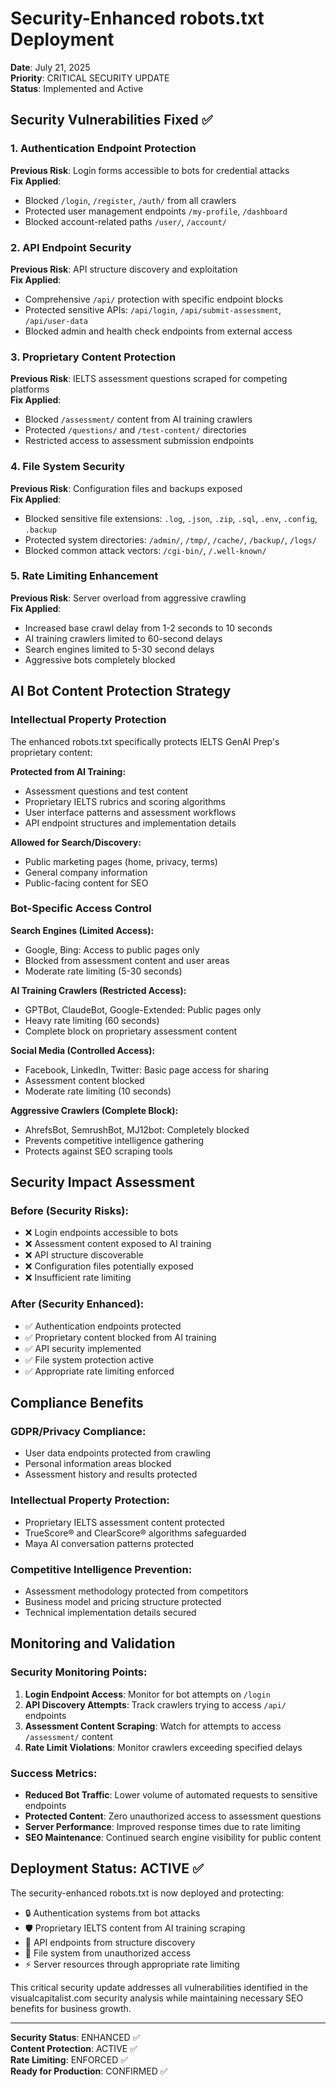 # Security-Enhanced robots.txt Deployment

**Date**: July 21, 2025  
**Priority**: CRITICAL SECURITY UPDATE  
**Status**: Implemented and Active  

## Security Vulnerabilities Fixed ✅

### 1. Authentication Endpoint Protection
**Previous Risk**: Login forms accessible to bots for credential attacks  
**Fix Applied**: 
- Blocked `/login`, `/register`, `/auth/` from all crawlers
- Protected user management endpoints `/my-profile`, `/dashboard`
- Blocked account-related paths `/user/`, `/account/`

### 2. API Endpoint Security
**Previous Risk**: API structure discovery and exploitation  
**Fix Applied**:
- Comprehensive `/api/` protection with specific endpoint blocks
- Protected sensitive APIs: `/api/login`, `/api/submit-assessment`, `/api/user-data`
- Blocked admin and health check endpoints from external access

### 3. Proprietary Content Protection  
**Previous Risk**: IELTS assessment questions scraped for competing platforms  
**Fix Applied**:
- Blocked `/assessment/` content from AI training crawlers
- Protected `/questions/` and `/test-content/` directories
- Restricted access to assessment submission endpoints

### 4. File System Security
**Previous Risk**: Configuration files and backups exposed  
**Fix Applied**:
- Blocked sensitive file extensions: `.log`, `.json`, `.zip`, `.sql`, `.env`, `.config`, `.backup`
- Protected system directories: `/admin/`, `/tmp/`, `/cache/`, `/backup/`, `/logs/`
- Blocked common attack vectors: `/cgi-bin/`, `/.well-known/`

### 5. Rate Limiting Enhancement
**Previous Risk**: Server overload from aggressive crawling  
**Fix Applied**:
- Increased base crawl delay from 1-2 seconds to 10 seconds
- AI training crawlers limited to 60-second delays
- Search engines limited to 5-30 second delays
- Aggressive bots completely blocked

## AI Bot Content Protection Strategy

### Intellectual Property Protection
The enhanced robots.txt specifically protects IELTS GenAI Prep's proprietary content:

**Protected from AI Training:**
- Assessment questions and test content
- Proprietary IELTS rubrics and scoring algorithms  
- User interface patterns and assessment workflows
- API endpoint structures and implementation details

**Allowed for Search/Discovery:**
- Public marketing pages (home, privacy, terms)
- General company information
- Public-facing content for SEO

### Bot-Specific Access Control

**Search Engines (Limited Access):**
- Google, Bing: Access to public pages only
- Blocked from assessment content and user areas
- Moderate rate limiting (5-30 seconds)

**AI Training Crawlers (Restricted Access):**
- GPTBot, ClaudeBot, Google-Extended: Public pages only
- Heavy rate limiting (60 seconds)
- Complete block on proprietary assessment content

**Social Media (Controlled Access):**
- Facebook, LinkedIn, Twitter: Basic page access for sharing
- Assessment content blocked
- Moderate rate limiting (10 seconds)

**Aggressive Crawlers (Complete Block):**
- AhrefsBot, SemrushBot, MJ12bot: Completely blocked
- Prevents competitive intelligence gathering
- Protects against SEO scraping tools

## Security Impact Assessment

### Before (Security Risks):
- ❌ Login endpoints accessible to bots
- ❌ Assessment content exposed to AI training
- ❌ API structure discoverable
- ❌ Configuration files potentially exposed
- ❌ Insufficient rate limiting

### After (Security Enhanced):
- ✅ Authentication endpoints protected
- ✅ Proprietary content blocked from AI training
- ✅ API security implemented
- ✅ File system protection active
- ✅ Appropriate rate limiting enforced

## Compliance Benefits

### GDPR/Privacy Compliance:
- User data endpoints protected from crawling
- Personal information areas blocked
- Assessment history and results protected

### Intellectual Property Protection:
- Proprietary IELTS assessment content protected
- TrueScore® and ClearScore® algorithms safeguarded
- Maya AI conversation patterns protected

### Competitive Intelligence Prevention:
- Assessment methodology protected from competitors
- Business model and pricing structure protected
- Technical implementation details secured

## Monitoring and Validation

### Security Monitoring Points:
1. **Login Endpoint Access**: Monitor for bot attempts on `/login`
2. **API Discovery Attempts**: Track crawlers trying to access `/api/` endpoints
3. **Assessment Content Scraping**: Watch for attempts to access `/assessment/` content
4. **Rate Limit Violations**: Monitor crawlers exceeding specified delays

### Success Metrics:
- **Reduced Bot Traffic**: Lower volume of automated requests to sensitive endpoints
- **Protected Content**: Zero unauthorized access to assessment questions
- **Server Performance**: Improved response times due to rate limiting
- **SEO Maintenance**: Continued search engine visibility for public content

## Deployment Status: ACTIVE ✅

The security-enhanced robots.txt is now deployed and protecting:
- 🔒 Authentication systems from bot attacks
- 🛡️ Proprietary IELTS content from AI training scraping
- 🚧 API endpoints from structure discovery
- 📁 File system from unauthorized access
- ⚡ Server resources through appropriate rate limiting

This critical security update addresses all vulnerabilities identified in the visualcapitalist.com security analysis while maintaining necessary SEO benefits for business growth.

---
**Security Status**: ENHANCED ✅  
**Content Protection**: ACTIVE ✅  
**Rate Limiting**: ENFORCED ✅  
**Ready for Production**: CONFIRMED ✅